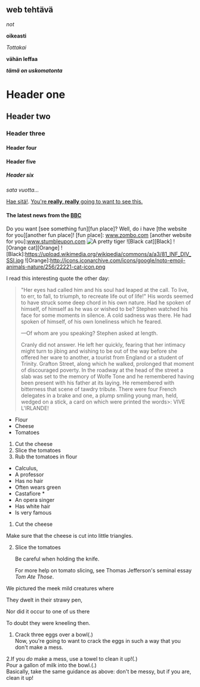 ## <Aleksi Saarimaa> web tehtävä

_not_

**oikeasti**

_Tottakai_

**vähän leffaa**

**_tämä on uskomatonta_**

# Header one
## Header two
### Header three
#### Header four
#### Header five
##### Header six

_sata vuotta..._

 [Hae sitä!](www.google.com).
 [You're **really, really** going to want to see this.](www.dailykitten.com )
 
 #### The latest news from the [BBC](www.bbc.com/news)
 Do you want [see something fun][fun place]?
Well, do i have [the website for you][another fun place]!
[fun place]: www.zombo.com 
[another website for you]:www.stumbleupon.com
![A pretty tiger](https://upload.wikimedia.org/wikipedia/commons/5/56/Tiger.50.jpg)
![Black cat][Black]
![Orange cat][Orange]
![Black]:https://upload.wikimedia.org/wikipedia/commons/a/a3/81_INF_DIV_SSI.jpg
![Orange]:http://icons.iconarchive.com/icons/google/noto-emoji-animals-nature/256/22221-cat-icon.png

I read this interesting quote the other day:

>"Her eyes had called him and his soul had leaped at the call. To live, to err, to fall, to triumph, to recreate life out of life!"
> His words seemed to have struck some deep chord in his own nature. Had he spoken
of himself, of himself as he was or wished to be? Stephen watched his face for some
moments in silence. A cold sadness was there. He had spoken of himself, of his own
loneliness which he feared.
>
> —Of whom are you speaking? Stephen asked at length.
>
> Cranly did not answer.
>He left her quickly, fearing that her intimacy might turn to jibing and wishing to be out of the way before she offered her ware to another, a tourist from England or a student of Trinity. Grafton Street, along which he walked, prolonged that moment of discouraged poverty. In the roadway at the head of the street a slab was set to the memory of Wolfe Tone and he remembered having been present with his father at its laying. He remembered with bitterness that scene of tawdry tribute. There were four French delegates in a brake and one, a plump smiling young man, held, wedged on a stick, a card on which were printed the words>: VIVE L'IRLANDE!
* Flour
* Cheese
* Tomatoes
1. Cut the cheese
2. Slice the tomatoes
3. Rub the tomatoes in flour
* Calculus,
 * A professor
 * Has no hair
 * Often wears green
* Castafiore *
 * An opera singer 
 * Has white hair
 * Is very famous
 
 1. Cut the cheese
  
 Make sure that the cheese is cut into little triangles.

2. Slice the tomatoes
  
    Be careful when holding the knife.
  
     For more help on tomato slicing, see Thomas Jefferson's seminal essay _Tom Ate Those_.

We pictured the meek mild creatures where

They dwelt in their strawy pen,

Nor did it occur to one of us there

To doubt they were kneeling then.

1. Crack three eggs over a bowl(.)  
 Now, you're going to want to crack the eggs in such a way that you don't make a mess.

2.If you _do_ make a mess, use a towel to clean it up!(.)  
  Pour a gallon of milk into the bowl.(.)  
Basically, take the same guidance as above: don't be messy, but if you are, clean it up!




